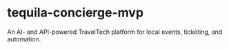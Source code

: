 # tequila-concierge-mvp
An AI- and API-powered TravelTech platform for local events, ticketing, and automation.
